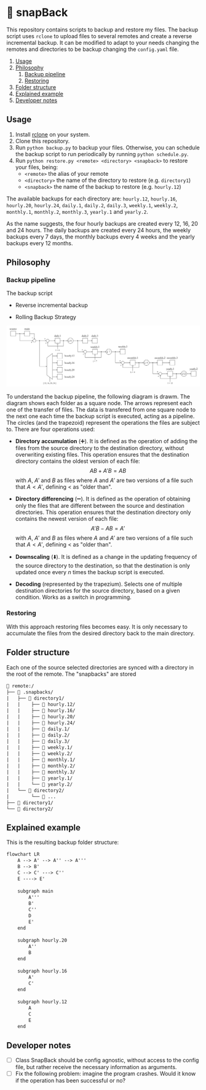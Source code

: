 # 🧢 snapBack

This repository contains scripts to backup and restore my files. The backup script uses `rclone` to upload files to several remotes and create a reverse incremental backup. It can be modified to adapt to your needs changing the remotes and directories to be backup changing the `config.yaml` file.

1. [Usage](#usage)
2. [Philosophy](#philosophy)
   1. [Backup pipeline](#backup-pipeline)
   2. [Restoring](#restoring)
3. [Folder structure](#folder-structure)
4. [Explained example](#explained-example)
5. [Developer notes](#developer-notes)

## Usage

1. Install [rclone](https://rclone.org/) on your system.
2. Clone this repository.
3. Run `python backup.py` to backup your files. Otherwise, you can schedule the backup script to run periodically by running `python schedule.py`.
4. Run `python restore.py <remote> <directory> <snapback>` to restore your files, being:
   - `<remote>` the alias of your remote
   - `<directory>` the name of the directory to restore (e.g. `directory1`)
   - `<snapback>` the name of the backup to restore (e.g. `hourly.12`)

The available backups for each directory are: `hourly.12`, `hourly.16`, `hourly.20`, `hourly.24`, `daily.1`, `daily.2`, `daily.3`, `weekly.1`, `weekly.2`, `monthly.1`, `monthly.2`, `monthly.3`, `yearly.1` and `yearly.2`.

As the name suggests, the four hourly backups are created every 12, 16, 20 and 24 hours. The daily backups are created every 24 hours, the weekly backups every 7 days, the monthly backups every 4 weeks and the yearly backups every 12 months.

## Philosophy

### Backup pipeline

The backup script

- Reverse incremental backup

- Rolling Backup Strategy

![pipeline](assets/pipeline.svg)

To understand the backup pipeline, the following diagram is drawm. The diagram shows each folder as a square node. The arrows represent each one of the transfer of files. The data is transfered from one square node to the next one each time the backup script is executed, acting as a pipeline. The circles (and the trapezoid) represent the operations the files are subject to. There are four operations used:

- **Directory accumulation** (➕). It is defined as the operation of adding the files from the source directory to the destination directory, without overwriting existing files. This operation ensures that the destination directory contains the oldest version of each file:
    $$ AB + A'B = AB $$
    with $A$, $A'$ and $B$ as files where $A$ and $A'$ are two versions of a file such that $A < A'$, defining $<$ as "older than".

- **Directory differencing** (➖). It is defined as the operation of obtaining only the files that are different between the source and destination directories. This operation ensures that the destination directory only contains the newest version of each file:
    $$ A'B - AB = A' $$
    with $A$, $A'$ and $B$ as files where $A$ and $A'$ are two versions of a file such that $A < A'$, defining $<$ as "older than".

- **Downscaling** (⬇️). It is defined as a change in the updating frequency of the source directory to the destination, so that the destination is only updated once every $n$ times the backup script is executed.

- **Decoding** (represented by the trapezium). Selects one of multiple destination directories for the source directory, based on a given condition. Works as a switch in programming.

### Restoring

With this approach restoring files becomes easy. It is only necessary to accumulate the files from the desired directory back to the main directory.

## Folder structure

Each one of the source selected directories are synced with a directory in the root of the remote. The "snapbacks" are stored

```
📁 remote:/
├── 📁 .snapbacks/
|   ├── 📁 directory1/
|   |    ├── 📁 hourly.12/
|   |    ├── 📁 hourly.16/
|   |    ├── 📁 hourly.20/
|   |    ├── 📁 hourly.24/
|   |    ├── 📁 daily.1/
|   |    ├── 📁 daily.2/
|   |    ├── 📁 daily.3/
|   |    ├── 📁 weekly.1/
|   |    ├── 📁 weekly.2/
|   |    ├── 📁 monthly.1/
|   |    ├── 📁 monthly.2/
|   |    ├── 📁 monthly.3/
|   |    ├── 📁 yearly.1/
|   |    └── 📁 yearly.2/
|   └── 📁 directory2/   
|        └── 📁 ...       
├── 📁 directory1/
└── 📁 directory2/
```

## Explained example

This is the resulting backup folder structure:

```mermaid
flowchart LR
    A --> A' --> A'' --> A'''
    B --> B' 
    C --> C' ---> C''
    E ----> E'

    subgraph main
        A'''
        B'
        C''
        D
        E'
    end

    subgraph hourly.20
        A''
        B
    end

    subgraph hourly.16
        A'
        C'
    end

    subgraph hourly.12
        A
        C
        E
    end
```

## Developer notes

- [ ] Class SnapBack should be config agnostic, without access to the config file, but rather receive the necessary information as arguments.
- [ ] Fix the following problem: imagine the program crashes. Would it know if the operation has been successful or no?